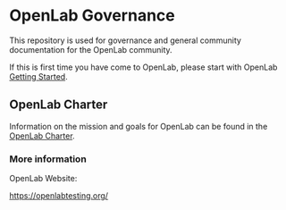 # OpenLab Governance
This repository is used for governance and general community documentation for
the OpenLab community.

If this is first time you have come to OpenLab, please start with OpenLab
[Getting Started](https://docs.openlabtesting.org/).

## OpenLab Charter

Information on the mission and goals for OpenLab can be found in the
[OpenLab Charter](CHARTER.md).

### More information
OpenLab Website:

https://openlabtesting.org/
